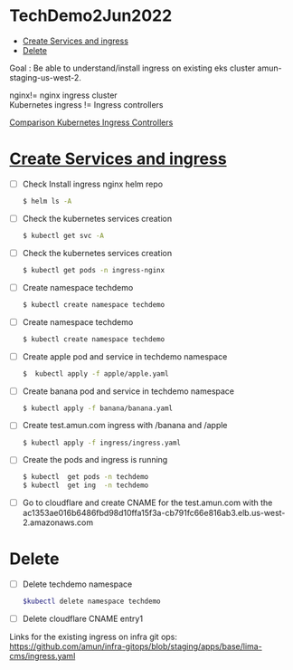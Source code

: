 # TechDemo2Jun2022

- [Create Services and ingress](#create)
- [Delete](#delete)


Goal : Be able to understand/install ingress on existing eks cluster amun-staging-us-west-2.

nginx!= nginx ingress cluster  
Kubernetes ingress != Ingress controllers

[Comparison Kubernetes Ingress Controllers](https://docs.google.com/spreadsheets/d/191WWNpjJ2za6-nbG4ZoUMXMpUK8KlCIosvQB0f-oq3k/edit#gid=907731238)

<a id="create"></a>
# [Create Services and ingress](https://kubernetes.github.io/ingress-nginx/deploy/)

- [ ] Check Install ingress nginx helm repo
    ```bash
    $ helm ls -A
    ```
- [ ] Check the kubernetes services creation
    ```bash
    $ kubectl get svc -A
    ```  
- [ ] Check the kubernetes services creation
    ```bash
    $ kubectl get pods -n ingress-nginx
    ```  



- [ ] Create namespace techdemo
    ```bash
    $ kubectl create namespace techdemo
    ```  

- [ ] Create namespace techdemo
    ```bash
    $ kubectl create namespace techdemo
    ```  

- [ ] Create apple pod and service in techdemo namespace
    ```bash
    $  kubectl apply -f apple/apple.yaml  
    ```      

- [ ] Create banana pod and service in techdemo namespace
    ```bash
    $ kubectl apply -f banana/banana.yaml  
    ```
- [ ] Create test.amun.com ingress with /banana and /apple
    ```bash
    $ kubectl apply -f ingress/ingress.yaml
    ```       

- [ ] Create the pods and ingress is running
    ```bash
    $ kubectl  get pods -n techdemo
    $ kubectl  get ing  -n techdemo
    ```
 
- [ ] Go to cloudflare and create CNAME for the test.amun.com with the ac1353ae016b6486fbd98d10ffa15f3a-cb791fc66e816ab3.elb.us-west-2.amazonaws.com


<a id="delete"></a>
# Delete
- [ ] Delete techdemo namespace 
    ```bash
    $kubectl delete namespace techdemo
    ```
- [ ] Delete cloudflare CNAME entry1



Links for the existing ingress on infra git ops:
https://github.com/amun/infra-gitops/blob/staging/apps/base/lima-cms/ingress.yaml